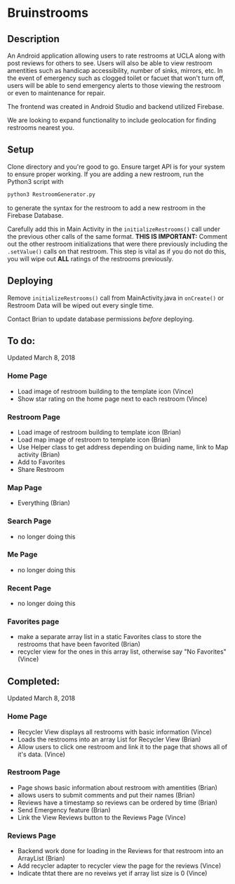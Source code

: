# Bruinstrooms

## Description

An Android application allowing users to rate restrooms at UCLA along with
post reviews for others to see. Users will also be able to view restroom
amentities such as handicap accessibility, number of sinks, mirrors, etc.
In the event of emergency such as clogged toilet or facuet that won't turn off,
users will be able to send emergency alerts to those viewing the restroom or
even to maintenance for repair. 

The frontend was created in Android Studio and backend utilized Firebase.

We are looking to expand functionality to include geolocation for finding
restrooms nearest you.

## Setup

Clone directory and you're good to go. Ensure target API is for your system to ensure proper working. 
If you are adding a new restroom, run the Python3 script with
```bash
python3 RestroomGenerator.py
```
to generate the syntax for the restroom to add a new restroom in the Firebase Database.

Carefully add this in Main Activity in the `initializeRestrooms()` call under the previous other calls
of the same format. **THIS IS IMPORTANT:** Comment out the other restroom initializations that were there
previously including the `.setValue()` calls on that restroom. This step is vital as if you do not do this,
you will wipe out **ALL** ratings of the restrooms previously. 

## Deploying

Remove `initializeRestrooms()` call from MainActivity.java in `onCreate()` or Restroom Data will be wiped 
out every single time. 

Contact Brian to update database permissions *before* deploying. 

## To do:
Updated March 8, 2018

### Home Page
- Load image of restroom building to the template icon (Vince)
- Show star rating on the home page next to each restroom (Vince)

### Restroom Page
- Load image of restroom building to template icon (Brian)
- Load map image of restroom to template icon (Brian)
- Use Helper class to get address depending on buiding name, link to Map activity (Brian)
- Add to Favorites
- Share Restroom 

### Map Page
- Everything (Brian)

### Search Page
- no longer doing this

### Me Page
- no longer doing this

### Recent Page
- no longer doing this

### Favorites page
- make a separate array list in a static Favorites class to store the restrooms that have been favorited (Brian)
- recycler view for the ones in this array list, otherwise say "No Favorites" (Vince)

## Completed:
Updated March 8, 2018

### Home Page
- Recycler View displays all restrooms with basic information (Vince)
- Loads the restrooms into an array List for Recycler View (Brian) 
- Allow users to click one restroom and link it to the page that shows all of it's data. (Vince)

### Restroom Page
- Page shows basic information about restroom with amentities (Brian)
- allows users to submit comments and put their names (Brian)
- Reviews have a timestamp so reviews can be ordered by time (Brian) 
- Send Emergency feature (Brian)
- Link the View Reviews button to the Reviews Page (Vince)

### Reviews Page
- Backend work done for loading in the Reviews for that restroom into an ArrayList (Brian)
- Add recycler adapter to recycler view the page for the reviews (Vince)
- Indicate thtat there are no reveiws yet if array list size is 0 (Vince)

